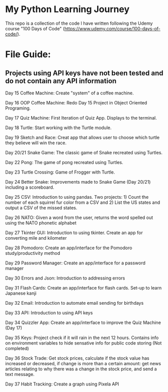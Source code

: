 # My Python Learning Journey
This repo is a collection of the code I have written following the Udemy course "100 Days of Code" (https://www.udemy.com/course/100-days-of-code/).

# File Guide:
## Projects using API keys have not been tested and do not contain any API information
Day 15 Coffee Machine: Create "system" of a coffee machine.

Day 16 OOP Coffee Machine: Redo Day 15 Project in Object Oriented Programing.

Day 17 Quiz Machine: First Iteration of Quiz App. Displays to the terminal.

Day 18 Turtle: Start working with the Turtle module.

Day 19 Sketch and Race: Creat app that allows user to choose which turtle they believe will win the race.

Day 20/21 Snake Game: The classic game of Snake recreated using Turtles.

Day 22 Pong: The game of pong recreated using Turtles.

Day 23 Turtle Crossing: Game of Frogger with Turtle.

Day 24 Better Snake: Improvements made to Snake Game (Day 20/21) including a scoreboard.

Day 25 CSV: Introduction to using pandas. Two projects: 1) Count the number of each squirrel fur color from a CSV and 2) List the US states and output a CSV of the missed states.

Day 26 NATO: Given a word from the user, returns the word spelled out using the NATO phonetic alphabet

Day 27 Tkinter GUI: Introduction to using tkinter. Create an app for converting mile and kilometer

Day 28 Pomodoro: Create an app/interface for the Pomodoro study/productivity method

Day 29 Password Manager: Create an app/interface for a password manager

Day 30 Errors and Json: Introduction to addressing errors

Day 31 Flash Cards: Create an app/interface for flash cards. Set-up to learn Japanese kanji

Day 32 Email: Introduction to automate email sending for birthdays

Day 33 API: Introduction to using API keys

Day 34 Quizzler App: Create an app/interface to improve the Quiz Machine (Day 17)

Day 35 Keys: Project check if it will rain in the next 12 hours. Contains info on environment variables to hide sensative info for public code storing (Not completed)

Day 36 Stock Trade: Get stock prices, calculate if the stock value has increased or decreased, if change is more than a certain amount: get news articles relating to why there was a change in the stock price, and send a text message.

Day 37 Habit Tracking: Create a graph using Pixela API